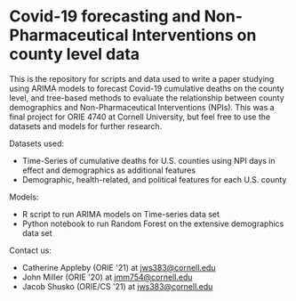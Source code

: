 # Covid-19 forecasting and Non-Pharmaceutical Interventions on county level data
This is the repository for scripts and data used to write a paper studying using ARIMA models to forecast Covid-19 cumulative deaths on the county level, and tree-based methods to evaluate the relationship between county demographics and Non-Pharmaceutical Interventions (NPIs).
This was a final project for ORIE 4740 at Cornell University, but feel free to use the datasets and models for further research.

Datasets used:
 - Time-Series of cumulative deaths for U.S. counties using NPI days in effect and demographics as additional features
 - Demographic, health-related, and political features for each U.S. county
 
Models:
 - R script to run ARIMA models on Time-series data set
 - Python notebook to run Random Forest on the extensive demographics data set
 
 Contact us:
 - Catherine Appleby (ORIE '21) at jws383@cornell.edu
 - John Miller (ORIE '20) at jmm754@cornell.edu
 - Jacob Shusko (ORIE/CS '21) at jws383@cornell.edu 


